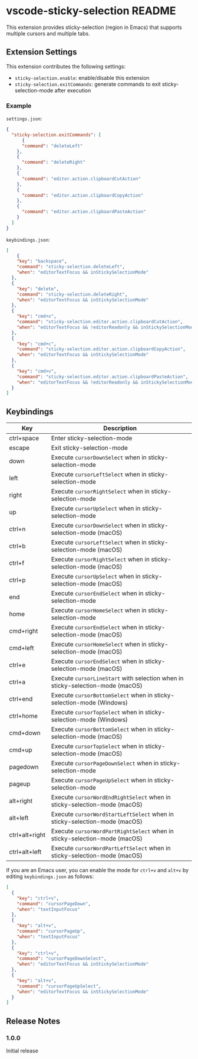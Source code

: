 # vscode-sticky-selection README

This extension provides sticky-selection (region in Emacs) that supports multiple cursors and multiple tabs.

## Extension Settings

This extension contributes the following settings:

* `sticky-selection.enable`: enable/disable this extension
* `sticky-selection.exitCommands`: generate commands to exit sticky-selection-mode after execution

### Example

`settings.json`:

```json
{
  "sticky-selection.exitCommands": [
	  {
      "command": "deleteLeft"
    },
    {
      "command": "deleteRight"
    },
    {
      "command": "editor.action.clipboardCutAction"
    },
    {
      "command": "editor.action.clipboardCopyAction"
    },
    {
      "command": "editor.action.clipboardPasteAction"
    }
  ]
}
```

`keybindings.json`:

```json
[
	{
    "key": "backspace",
    "command": "sticky-selection.deleteLeft",
    "when": "editorTextFocus && inStickySelectionMode"
  },
  {
    "key": "delete",
    "command": "sticky-selection.deleteRight",
    "when": "editorTextFocus && inStickySelectionMode"
  },
  {
    "key": "cmd+x",
    "command": "sticky-selection.editor.action.clipboardCutAction",
    "when": "editorTextFocus && !editorReadonly && inStickySelectionMode"
  },
  {
    "key": "cmd+c",
    "command": "sticky-selection.editor.action.clipboardCopyAction",
    "when": "editorTextFocus && inStickySelectionMode"
  },
  {
    "key": "cmd+v",
    "command": "sticky-selection.editor.action.clipboardPasteAction",
    "when": "editorTextFocus && !editorReadonly && inStickySelectionMode"
  }
]
```

## Keybindings

| Key | Description |
|---|-----------|
| ctrl+space | Enter sticky-selection-mode |
| escape | Exit sticky-selection-mode |
| down | Execute `cursorDownSelect` when in sticky-selection-mode |
| left | Execute `cursorLeftSelect` when in sticky-selection-mode |
| right | Execute `cursorRightSelect` when in sticky-selection-mode |
| up | Execute `cursorUpSelect` when in sticky-selection-mode |
| ctrl+n | Execute `cursorDownSelect` when in sticky-selection-mode (macOS) |
| ctrl+b | Execute `cursorLeftSelect` when in sticky-selection-mode (macOS) |
| ctrl+f | Execute `cursorRightSelect` when in sticky-selection-mode (macOS) |
| ctrl+p | Execute `cursorUpSelect` when in sticky-selection-mode (macOS) |
| end | Execute `cursorEndSelect` when in sticky-selection-mode |
| home | Execute `cursorHomeSelect` when in sticky-selection-mode |
| cmd+right | Execute `cursorEndSelect` when in sticky-selection-mode (macOS) |
| cmd+left | Execute `cursorHomeSelect` when in sticky-selection-mode (macOS) |
| ctrl+e | Execute `cursorEndSelect` when in sticky-selection-mode (macOS) |
| ctrl+a | Execute `cursorLineStart` with selection when in sticky-selection-mode (macOS) |
| ctrl+end | Execute `cursorBottomSelect` when in sticky-selection-mode (Windows) |
| ctrl+home | Execute `cursorTopSelect` when in sticky-selection-mode (Windows) |
| cmd+down | Execute `cursorBottomSelect` when in sticky-selection-mode (macOS) |
| cmd+up | Execute `cursorTopSelect` when in sticky-selection-mode (macOS) |
| pagedown | Execute `cursorPageDownSelect` when in sticky-selection-mode |
| pageup | Execute `cursorPageUpSelect` when in sticky-selection-mode |
| alt+right | Execute `cursorWordEndRightSelect` when in sticky-selection-mode (macOS) |
| alt+left | Execute `cursorWordStartLeftSelect` when in sticky-selection-mode (macOS)
| ctrl+alt+right | Execute `cursorWordPartRightSelect` when in sticky-selection-mode (macOS) |
| ctrl+alt+left | Execute `cursorWordPartLeftSelect` when in sticky-selection-mode (macOS) |

If you are an Emacs user, you can enable the mode for `ctrl+v` and `alt+v` by editing `keybindings.json` as follows:

```json
[
  {
    "key": "ctrl+v",
    "command": "cursorPageDown",
    "when": "textInputFocus"
  },
  {
    "key": "alt+v",
    "command": "cursorPageUp",
    "when": "textInputFocus"
  },
  {
    "key": "ctrl+v",
    "command": "cursorPageDownSelect",
    "when": "editorTextFocus && inStickySelectionMode"
  },
  {
    "key": "alt+v",
    "command": "cursorPageUpSelect",
    "when": "editorTextFocus && inStickySelectionMode"
  }
]
```

## Release Notes

### 1.0.0

Initial release
